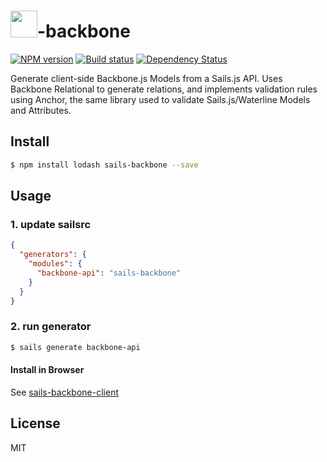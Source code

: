 # <img src="http://cdn.tjw.io/images/sails-logo.png" height='43px' />-backbone

[![NPM version][npm-image]][npm-url]
[![Build status][travis-image]][travis-url]
[![Dependency Status][daviddm-image]][daviddm-url]

Generate client-side Backbone.js Models from a Sails.js API. Uses Backbone
Relational to generate relations, and implements validation rules using Anchor,
the same library used to validate Sails.js/Waterline Models and Attributes.

## Install
```sh
$ npm install lodash sails-backbone --save
```

## Usage

### 1. update sailsrc

```json
{
  "generators": {
    "modules": {
      "backbone-api": "sails-backbone"
    }
  }
}
```

### 2. run generator
```sh
$ sails generate backbone-api
```

#### Install in Browser
See [sails-backbone-client](https://github.com/tjwebb/sails-backbone-client)


## License
MIT

[sails-logo]: http://cdn.tjw.io/images/sails-logo.png
[sails-url]: https://sailsjs.org
[npm-image]: https://img.shields.io/npm/v/sails-backbone.svg?style=flat-square
[npm-url]: https://npmjs.org/package/sails-backbone
[travis-image]: https://img.shields.io/travis/tjwebb/sails-backbone.svg?style=flat-square
[travis-url]: https://travis-ci.org/tjwebb/sails-backbone
[daviddm-image]: http://img.shields.io/david/tjwebb/sails-backbone.svg?style=flat-square
[daviddm-url]: https://david-dm.org/tjwebb/sails-backbone
